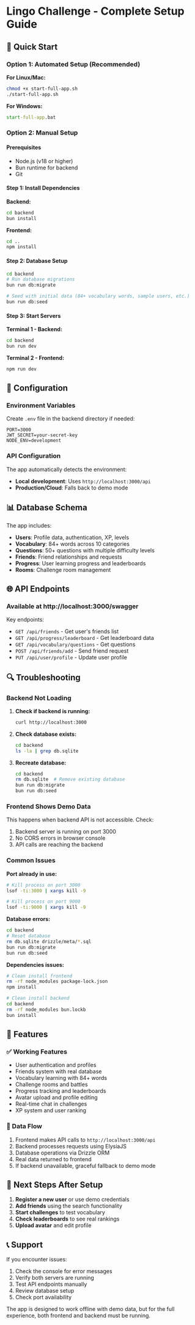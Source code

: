 # Lingo Challenge - Complete Setup Guide

## 🚀 Quick Start

### Option 1: Automated Setup (Recommended)

**For Linux/Mac:**
```bash
chmod +x start-full-app.sh
./start-full-app.sh
```

**For Windows:**
```cmd
start-full-app.bat
```

### Option 2: Manual Setup

#### Prerequisites
- Node.js (v18 or higher)
- Bun runtime for backend
- Git

#### Step 1: Install Dependencies

**Backend:**
```bash
cd backend
bun install
```

**Frontend:**
```bash
cd ..
npm install
```

#### Step 2: Database Setup

```bash
cd backend
# Run database migrations
bun run db:migrate

# Seed with initial data (84+ vocabulary words, sample users, etc.)
bun run db:seed
```

#### Step 3: Start Servers

**Terminal 1 - Backend:**
```bash
cd backend
bun run dev
```

**Terminal 2 - Frontend:**
```bash
npm run dev
```

## 🔧 Configuration

### Environment Variables

Create `.env` file in the backend directory if needed:
```env
PORT=3000
JWT_SECRET=your-secret-key
NODE_ENV=development
```

### API Configuration

The app automatically detects the environment:
- **Local development**: Uses `http://localhost:3000/api`
- **Production/Cloud**: Falls back to demo mode

## 📊 Database Schema

The app includes:
- **Users**: Profile data, authentication, XP, levels
- **Vocabulary**: 84+ words across 10 categories
- **Questions**: 50+ questions with multiple difficulty levels
- **Friends**: Friend relationships and requests
- **Progress**: User learning progress and leaderboards
- **Rooms**: Challenge room management

## 🌐 API Endpoints

### Available at http://localhost:3000/swagger

Key endpoints:
- `GET /api/friends` - Get user's friends list
- `GET /api/progress/leaderboard` - Get leaderboard data
- `GET /api/vocabulary/questions` - Get questions
- `POST /api/friends/add` - Send friend request
- `PUT /api/user/profile` - Update user profile

## 🔍 Troubleshooting

### Backend Not Loading

1. **Check if backend is running:**
   ```bash
   curl http://localhost:3000
   ```

2. **Check database exists:**
   ```bash
   cd backend
   ls -la | grep db.sqlite
   ```

3. **Recreate database:**
   ```bash
   cd backend
   rm db.sqlite  # Remove existing database
   bun run db:migrate
   bun run db:seed
   ```

### Frontend Shows Demo Data

This happens when backend API is not accessible. Check:

1. Backend server is running on port 3000
2. No CORS errors in browser console
3. API calls are reaching the backend

### Common Issues

**Port already in use:**
```bash
# Kill process on port 3000
lsof -ti:3000 | xargs kill -9

# Kill process on port 9000
lsof -ti:9000 | xargs kill -9
```

**Database errors:**
```bash
cd backend
# Reset database
rm db.sqlite drizzle/meta/*.sql
bun run db:migrate
bun run db:seed
```

**Dependencies issues:**
```bash
# Clean install frontend
rm -rf node_modules package-lock.json
npm install

# Clean install backend
cd backend
rm -rf node_modules bun.lockb
bun install
```

## 📱 Features

### ✅ Working Features
- User authentication and profiles
- Friends system with real database
- Vocabulary learning with 84+ words
- Challenge rooms and battles
- Progress tracking and leaderboards
- Avatar upload and profile editing
- Real-time chat in challenges
- XP system and user ranking

### 🔄 Data Flow
1. Frontend makes API calls to `http://localhost:3000/api`
2. Backend processes requests using ElysiaJS
3. Database operations via Drizzle ORM
4. Real data returned to frontend
5. If backend unavailable, graceful fallback to demo mode

## 🎯 Next Steps After Setup

1. **Register a new user** or use demo credentials
2. **Add friends** using the search functionality
3. **Start challenges** to test vocabulary
4. **Check leaderboards** to see real rankings
5. **Upload avatar** and edit profile

## 📞 Support

If you encounter issues:

1. Check the console for error messages
2. Verify both servers are running
3. Test API endpoints manually
4. Review database setup
5. Check port availability

The app is designed to work offline with demo data, but for the full experience, both frontend and backend must be running.
